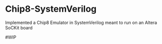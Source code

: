 # Chip8-SystemVerilog
Implemented a Chip8 Emulator in SystemVerilog meant to run on an Altera SoCKit board

#WIP